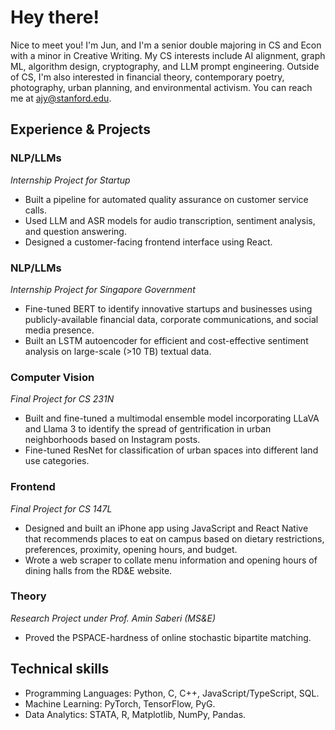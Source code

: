 # Hey there!

Nice to meet you! I'm Jun, and I'm a senior double majoring in CS and Econ with a minor in Creative Writing. My CS interests include AI alignment, graph ML, algorithm design, cryptography, and LLM prompt engineering. Outside of CS, I'm also interested in financial theory, contemporary poetry, photography, urban planning, and environmental activism. You can reach me at [ajy@stanford.edu](mailto:ajy@stanford.edu).

## Experience & Projects

### NLP/LLMs

_Internship Project for Startup_

- Built a pipeline for automated quality assurance on customer service calls.
- Used LLM and ASR models for audio transcription, sentiment analysis, and question answering.
- Designed a customer-facing frontend interface using React.

### NLP/LLMs

_Internship Project for Singapore Government_

- Fine-tuned BERT to identify innovative startups and businesses using publicly-available financial data, corporate communications, and social media presence.
- Built an LSTM autoencoder for efficient and cost-effective sentiment analysis on large-scale (>10 TB) textual data.

### Computer Vision

_Final Project for CS 231N_

- Built and fine-tuned a multimodal ensemble model incorporating LLaVA and Llama 3 to identify the spread of gentrification in urban neighborhoods based on Instagram posts.
- Fine-tuned ResNet for classification of urban spaces into different land use categories.

### Frontend

_Final Project for CS 147L_

- Designed and built an iPhone app using JavaScript and React Native that recommends places to eat on campus based on dietary restrictions, preferences, proximity, opening hours, and budget.
- Wrote a web scraper to collate menu information and opening hours of dining halls from the RD&E website.

### Theory

_Research Project under Prof. Amin Saberi (MS&E)_

- Proved the PSPACE-hardness of online stochastic bipartite matching.

## Technical skills

- Programming Languages: Python, C, C++, JavaScript/TypeScript, SQL.
- Machine Learning: PyTorch, TensorFlow, PyG.
- Data Analytics: STATA, R, Matplotlib, NumPy, Pandas.
